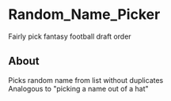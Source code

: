 # Random_Name_Picker

Fairly pick fantasy football draft order    

## About
Picks random name from list without duplicates  
Analogous to "picking a name out of a hat"   
